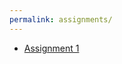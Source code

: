 ```yaml
---
permalink: assignments/
---
```


<ul>
  <li><a href="{% link _assignments/assignment-1.md %}">Assignment 1</a></li>
</ul>
